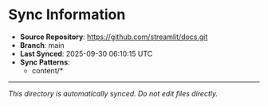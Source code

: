 # Sync Information

- **Source Repository**: https://github.com/streamlit/docs.git
- **Branch**: main
- **Last Synced**: 2025-09-30 06:10:15 UTC
- **Sync Patterns**:
  - content/*

---
*This directory is automatically synced. Do not edit files directly.*

